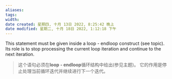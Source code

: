 ```yaml
---
aliases: 
tags: 
width:
date created: 星期四, 十月 13日 2022, 8:25:42 晚上
date modified: 星期二, 十月 18日 2022, 1:12:18 下午
---
```

This statement must be given inside a loop - endloop construct (see topic). Its role is to stop processing the current loop iteration and continue to the next iteration.
>这个语句必须在**loop - endloop**循环结构中给出(参见主题)。
>它的作用是停止处理当前循环迭代并继续进行下一个迭代。